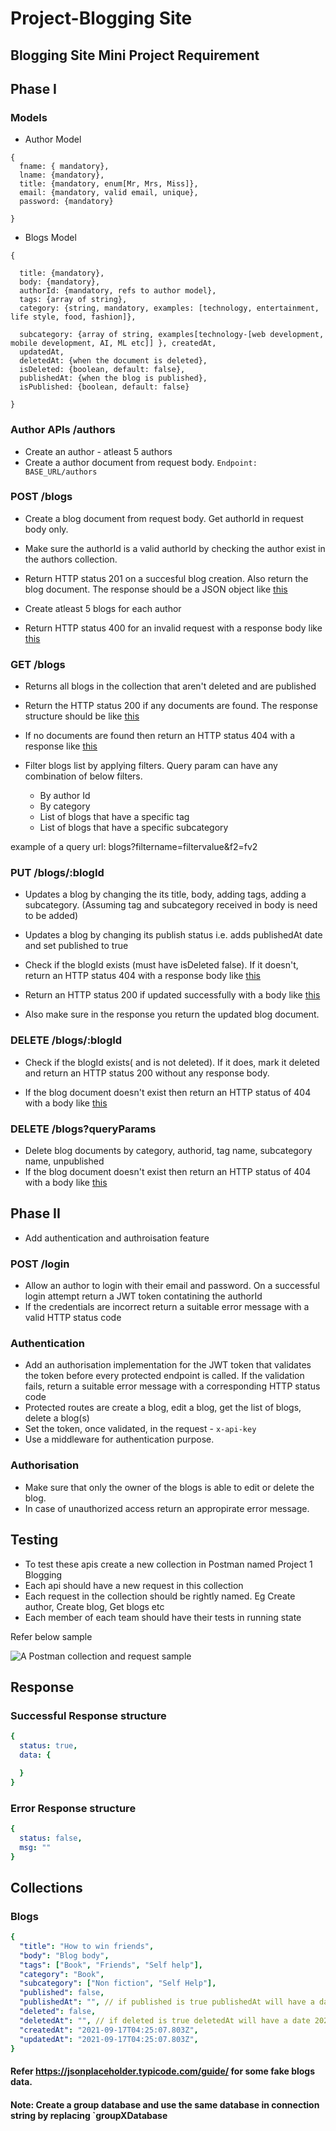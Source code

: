 # Project-Blogging Site


## Blogging Site Mini Project Requirement

## Phase I

### Models

- Author Model
```
{ 
  fname: { mandatory},
  lname: {mandatory},
  title: {mandatory, enum[Mr, Mrs, Miss]},
  email: {mandatory, valid email, unique},
  password: {mandatory}

}
```
- Blogs Model
```
{

  title: {mandatory}, 
  body: {mandatory}, 
  authorId: {mandatory, refs to author model}, 
  tags: {array of string},
  category: {string, mandatory, examples: [technology, entertainment, life style, food, fashion]}, 

  subcategory: {array of string, examples[technology-[web development, mobile development, AI, ML etc]] }, createdAt, 
  updatedAt, 
  deletedAt: {when the document is deleted}, 
  isDeleted: {boolean, default: false}, 
  publishedAt: {when the blog is published}, 
  isPublished: {boolean, default: false}

}
```

### Author APIs /authors

- Create an author - atleast 5 authors
- Create a author document from request body.
  `Endpoint: BASE_URL/authors`

### POST /blogs

- Create a blog document from request body. Get authorId in request body only.
- Make sure the authorId is a valid authorId by checking the author exist in the authors collection.
- Return HTTP status 201 on a succesful blog creation. Also return the blog document.
  The response should be a JSON object like [this](#successful-response-structure) 

- Create atleast 5 blogs for each author
- Return HTTP status 400 for an invalid request with a response body like [this](#error-response-structure)


### GET /blogs

- Returns all blogs in the collection that aren't deleted and are published
- Return the HTTP status 200 if any documents are found. The response structure should be like [this](#successful-response-structure)

- If no documents are found then return an HTTP status 404 with a response like [this](#error-response-structure)

- Filter blogs list by applying filters. Query param can have any combination of below filters.

  - By author Id
  - By category
  - List of blogs that have a specific tag
  - List of blogs that have a specific subcategory

example of a query url: blogs?filtername=filtervalue&f2=fv2

### PUT /blogs/:blogId

- Updates a blog by changing the its title, body, adding tags, adding a subcategory. (Assuming tag and subcategory received in body is need to be added)

- Updates a blog by changing its publish status i.e. adds publishedAt date and set published to true
- Check if the blogId exists (must have isDeleted false). If it doesn't, return an HTTP status 404 with a response body like [this](#error-response-structure)

- Return an HTTP status 200 if updated successfully with a body like [this](#successful-response-structure) 
- Also make sure in the response you return the updated blog document. 

### DELETE /blogs/:blogId

- Check if the blogId exists( and is not deleted). If it does, mark it deleted and return an HTTP status 200 without any response body.

- If the blog document doesn't exist then return an HTTP status of 404 with a body like [this](#error-response-structure) 

### DELETE /blogs?queryParams


- Delete blog documents by category, authorid, tag name, subcategory name, unpublished
- If the blog document doesn't exist then return an HTTP status of 404 with a body like [this](#error-response-structure)

## Phase II

- Add authentication and authroisation feature

### POST /login


- Allow an author to login with their email and password. On a successful login attempt return a JWT token contatining the authorId
- If the credentials are incorrect return a suitable error message with a valid HTTP status code

### Authentication


- Add an authorisation implementation for the JWT token that validates the token before every protected endpoint is called. If the validation fails, return a suitable error message with a corresponding HTTP status code
- Protected routes are create a blog, edit a blog, get the list of blogs, delete a blog(s)
- Set the token, once validated, in the request - `x-api-key`
- Use a middleware for authentication purpose.

### Authorisation


- Make sure that only the owner of the blogs is able to edit or delete the blog.
- In case of unauthorized access return an appropirate error message.

## Testing 


- To test these apis create a new collection in Postman named Project 1 Blogging 
- Each api should have a new request in this collection
- Each request in the collection should be rightly named. Eg Create author, Create blog, Get blogs etc
- Each member of each team should have their tests in running state


Refer below sample

 ![A Postman collection and request sample](assets/Postman-collection-sample.png)

## Response

### Successful Response structure
```yaml
{
  status: true,
  data: {

  }
}
```
### Error Response structure
```yaml
{
  status: false,
  msg: ""
}
```

## Collections
### Blogs

```yaml
{
  "title": "How to win friends",
  "body": "Blog body",
  "tags": ["Book", "Friends", "Self help"],
  "category": "Book",
  "subcategory": ["Non fiction", "Self Help"],
  "published": false,
  "publishedAt": "", // if published is true publishedAt will have a date 2021-09-17T04:25:07.803Z
  "deleted": false,
  "deletedAt": "", // if deleted is true deletedAt will have a date 2021-09-17T04:25:07.803Z,
  "createdAt": "2021-09-17T04:25:07.803Z",
  "updatedAt": "2021-09-17T04:25:07.803Z",
}
```

#### Refer https://jsonplaceholder.typicode.com/guide/ for some fake blogs data.

#### Note: Create a group database and use the same database in connection string by replacing `groupXDatabase
